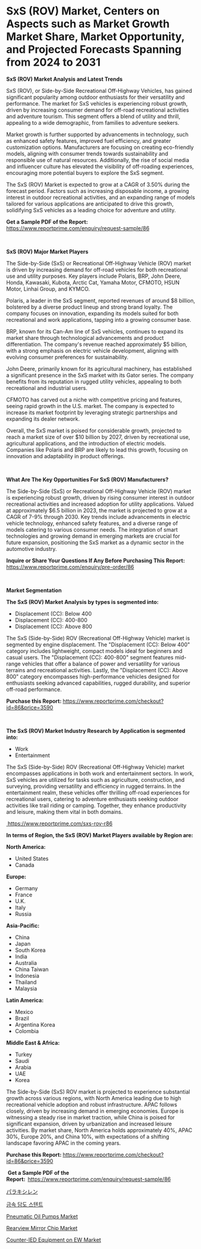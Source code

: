 <p><h1>SxS (ROV) Market, Centers on Aspects such as Market Growth Market Share, Market Opportunity, and Projected Forecasts Spanning from 2024 to 2031</h1></p><p><strong>SxS (ROV) Market Analysis and Latest Trends</strong></p>
<p><p>SxS (ROV), or Side-by-Side Recreational Off-Highway Vehicles, has gained significant popularity among outdoor enthusiasts for their versatility and performance. The market for SxS vehicles is experiencing robust growth, driven by increasing consumer demand for off-road recreational activities and adventure tourism. This segment offers a blend of utility and thrill, appealing to a wide demographic, from families to adventure seekers.</p><p>Market growth is further supported by advancements in technology, such as enhanced safety features, improved fuel efficiency, and greater customization options. Manufacturers are focusing on creating eco-friendly models, aligning with consumer trends towards sustainability and responsible use of natural resources. Additionally, the rise of social media and influencer culture has elevated the visibility of off-roading experiences, encouraging more potential buyers to explore the SxS segment.</p><p>The SxS (ROV) Market is expected to grow at a CAGR of 3.50% during the forecast period. Factors such as increasing disposable income, a growing interest in outdoor recreational activities, and an expanding range of models tailored for various applications are anticipated to drive this growth, solidifying SxS vehicles as a leading choice for adventure and utility.</p></p>
<p><strong>Get a Sample PDF of the Report:&nbsp;</strong> <a href="https://www.reportprime.com/enquiry/request-sample/86">https://www.reportprime.com/enquiry/request-sample/86</a></p>
<p>&nbsp;</p>
<p><strong>SxS (ROV) Major Market Players</strong></p>
<p><p>The Side-by-Side (SxS) or Recreational Off-Highway Vehicle (ROV) market is driven by increasing demand for off-road vehicles for both recreational use and utility purposes. Key players include Polaris, BRP, John Deere, Honda, Kawasaki, Kubota, Arctic Cat, Yamaha Motor, CFMOTO, HSUN Motor, Linhai Group, and KYMCO. </p><p>Polaris, a leader in the SxS segment, reported revenues of around $8 billion, bolstered by a diverse product lineup and strong brand loyalty. The company focuses on innovation, expanding its models suited for both recreational and work applications, tapping into a growing consumer base.</p><p>BRP, known for its Can-Am line of SxS vehicles, continues to expand its market share through technological advancements and product differentiation. The company's revenue reached approximately $5 billion, with a strong emphasis on electric vehicle development, aligning with evolving consumer preferences for sustainability.</p><p>John Deere, primarily known for its agricultural machinery, has established a significant presence in the SxS market with its Gator series. The company benefits from its reputation in rugged utility vehicles, appealing to both recreational and industrial users.</p><p>CFMOTO has carved out a niche with competitive pricing and features, seeing rapid growth in the U.S. market. The company is expected to increase its market footprint by leveraging strategic partnerships and expanding its dealer network.</p><p>Overall, the SxS market is poised for considerable growth, projected to reach a market size of over $10 billion by 2027, driven by recreational use, agricultural applications, and the introduction of electric models. Companies like Polaris and BRP are likely to lead this growth, focusing on innovation and adaptability in product offerings.</p></p>
<p>&nbsp;</p>
<p><strong>What Are The Key Opportunities For SxS (ROV) Manufacturers?</strong></p>
<p><p>The Side-by-Side (SxS) or Recreational Off-Highway Vehicle (ROV) market is experiencing robust growth, driven by rising consumer interest in outdoor recreational activities and increased adoption for utility applications. Valued at approximately $6.5 billion in 2023, the market is projected to grow at a CAGR of 7-9% through 2030. Key trends include advancements in electric vehicle technology, enhanced safety features, and a diverse range of models catering to various consumer needs. The integration of smart technologies and growing demand in emerging markets are crucial for future expansion, positioning the SxS market as a dynamic sector in the automotive industry.</p></p>
<p><strong>Inquire or Share Your Questions If Any Before Purchasing This Report:</strong> <a href="https://www.reportprime.com/enquiry/pre-order/86">https://www.reportprime.com/enquiry/pre-order/86</a></p>
<p>&nbsp;</p>
<p><strong>Market Segmentation</strong></p>
<p><strong>The SxS (ROV) Market Analysis by types is segmented into:</strong></p>
<p><ul><li>Displacement (CC): Below 400</li><li>Displacement (CC): 400-800</li><li>Displacement (CC): Above 800</li></ul></p>
<p><p>The SxS (Side-by-Side) ROV (Recreational Off-Highway Vehicle) market is segmented by engine displacement. The "Displacement (CC): Below 400" category includes lightweight, compact models ideal for beginners and casual users. The "Displacement (CC): 400-800" segment features mid-range vehicles that offer a balance of power and versatility for various terrains and recreational activities. Lastly, the "Displacement (CC): Above 800" category encompasses high-performance vehicles designed for enthusiasts seeking advanced capabilities, rugged durability, and superior off-road performance.</p></p>
<p><strong>Purchase this Report:&nbsp;</strong><a href="https://www.reportprime.com/checkout?id=86&price=3590">https://www.reportprime.com/checkout?id=86&price=3590</a></p>
<p>&nbsp;</p>
<p><strong>The SxS (ROV) Market Industry Research by Application is segmented into:</strong></p>
<p><ul><li>Work</li><li>Entertainment</li></ul></p>
<p><p>The SxS (Side-by-Side) ROV (Recreational Off-Highway Vehicle) market encompasses applications in both work and entertainment sectors. In work, SxS vehicles are utilized for tasks such as agriculture, construction, and surveying, providing versatility and efficiency in rugged terrains. In the entertainment realm, these vehicles offer thrilling off-road experiences for recreational users, catering to adventure enthusiasts seeking outdoor activities like trail riding or camping. Together, they enhance productivity and leisure, making them vital in both domains.</p></p>
<p><a href="https://www.reportprime.com/sxs-rov-r86">&nbsp;https://www.reportprime.com/sxs-rov-r86</a></p>
<p><strong>In terms of Region, the SxS (ROV) Market Players available by Region are:</strong></p>
<p>
    <p> <strong> North America: </strong>
        <ul>
            <li>United States</li>
            <li>Canada</li>
        </ul>
        </p> 
    <p> <strong> Europe: </strong>
        <ul>
            <li>Germany</li>
            <li>France</li>
            <li>U.K.</li>
            <li>Italy</li>
            <li>Russia</li>
        </ul>
        </p> 
    <p> <strong> Asia-Pacific: </strong>
        <ul>
            <li>China</li>
            <li>Japan</li>
            <li>South Korea</li>
            <li>India</li>
            <li>Australia</li>
            <li>China Taiwan</li>
            <li>Indonesia</li>
            <li>Thailand</li>
            <li>Malaysia</li>
        </ul>
        </p> 
    <p> <strong> Latin America: </strong>
        <ul>
            <li>Mexico</li>
            <li>Brazil</li>
            <li>Argentina Korea</li>
            <li>Colombia</li>
        </ul>
        </p> 
    <p> <strong> Middle East & Africa: </strong>
        <ul>
            <li>Turkey</li>
            <li>Saudi</li>
            <li>Arabia</li>
            <li>UAE</li>
            <li>Korea</li>
        </ul>
    </p>
    </p>
<p><p>The Side-by-Side (SxS) ROV market is projected to experience substantial growth across various regions, with North America leading due to high recreational vehicle adoption and robust infrastructure. APAC follows closely, driven by increasing demand in emerging economies. Europe is witnessing a steady rise in market traction, while China is poised for significant expansion, driven by urbanization and increased leisure activities. By market share, North America holds approximately 40%, APAC 30%, Europe 20%, and China 10%, with expectations of a shifting landscape favoring APAC in the coming years.</p></p>
<p><strong>Purchase this Report: </strong><a href="https://www.reportprime.com/checkout?id=86&price=3590">https://www.reportprime.com/checkout?id=86&price=3590</a></p>
<p>&nbsp;<strong>Get a Sample PDF of the Report:&nbsp;&nbsp;</strong><a href="https://www.reportprime.com/enquiry/request-sample/86">https://www.reportprime.com/enquiry/request-sample/86</a></p>
<p><strong></strong></p>
<p><p><a href="https://medium.com/@coleensxrkkn/%E3%83%91%E3%83%A9%E3%82%AD%E3%82%B7%E3%83%AC%E3%83%B3%E5%B8%82%E5%A0%B4-%E3%82%B0%E3%83%AD%E3%83%BC%E3%83%90%E3%83%AB%E3%81%8A%E3%82%88%E3%81%B3%E5%9C%B0%E5%9F%9F%E5%88%A5%E5%88%86%E6%9E%90-%E5%9C%B0%E5%9F%9F-%E5%9B%BD%E3%83%AC%E3%83%99%E3%83%AB%E5%88%86%E6%9E%90-%E7%AB%B6%E4%BA%89%E3%81%AE%E6%99%AF%E8%A6%B3%E3%81%AB%E7%84%A6%E7%82%B9%E3%82%92%E5%BD%93%E3%81%A6%E3%82%8B-bcb3c614555d">パラキシレン</a></p><p><a href="https://github.com/laholand/Market-Research-Report-List-6/blob/main/651829190.md">금속 담도 스텐트</a></p><p><a href="https://medium.com/@dovansangxd/pneumatic-oil-pumps-market-growth-outlook-from-2024-to-2031-and-it-is-projecting-at-4-3-e86040781bf8">Pneumatic Oil Pumps Market</a></p><p><a href="https://github.com/vimar16th/Market-Research-Report-List-6/blob/main/rearview-mirror-chip-market.md">Rearview Mirror Chip Market</a></p><p><a href="https://github.com/luckyshygirl/Market-Research-Report-List-6/blob/main/counter-ied-equipment-on-ew-market.md">Counter-IED Equipment on EW Market</a></p></p>